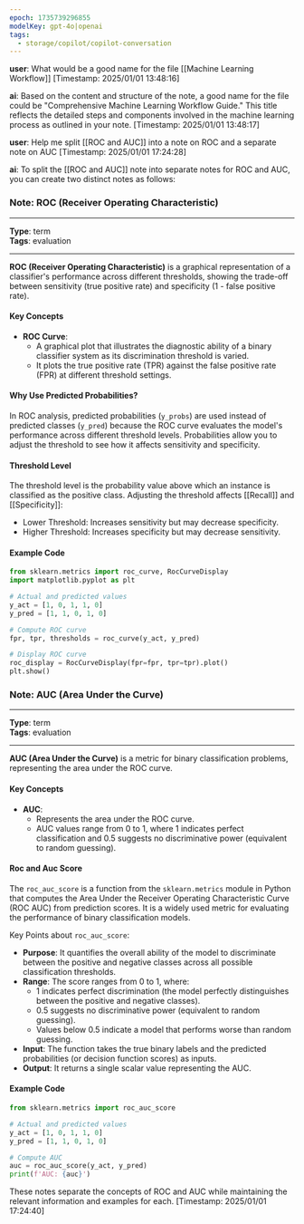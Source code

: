 ```yaml
---
epoch: 1735739296855
modelKey: gpt-4o|openai
tags:
  - storage/copilot/copilot-conversation
---
```


**user**: What would be a good name for the file [[Machine Learning Workflow]]
[Timestamp: 2025/01/01 13:48:16]

**ai**: Based on the content and structure of the note, a good name for the file could be "Comprehensive Machine Learning Workflow Guide." This title reflects the detailed steps and components involved in the machine learning process as outlined in your note.
[Timestamp: 2025/01/01 13:48:17]

**user**: Help me split [[ROC and AUC]] into a note on ROC and a separate note on AUC
[Timestamp: 2025/01/01 17:24:28]

**ai**: To split the [[ROC and AUC]] note into separate notes for ROC and AUC, you can create two distinct notes as follows:

### Note: ROC (Receiver Operating Characteristic)

---

**Type**: term  
**Tags**: evaluation

---

**ROC (Receiver Operating Characteristic)** is a graphical representation of a classifier's performance across different thresholds, showing the trade-off between sensitivity (true positive rate) and specificity (1 - false positive rate).

#### Key Concepts

- **ROC Curve**: 
  - A graphical plot that illustrates the diagnostic ability of a binary classifier system as its discrimination threshold is varied.
  - It plots the true positive rate (TPR) against the false positive rate (FPR) at different threshold settings.

#### Why Use Predicted Probabilities?

In ROC analysis, predicted probabilities (`y_probs`) are used instead of predicted classes (`y_pred`) because the ROC curve evaluates the model's performance across different threshold levels. Probabilities allow you to adjust the threshold to see how it affects sensitivity and specificity.

#### Threshold Level

The threshold level is the probability value above which an instance is classified as the positive class. Adjusting the threshold affects [[Recall]] and [[Specificity]]:
  - Lower Threshold: Increases sensitivity but may decrease specificity.
  - Higher Threshold: Increases specificity but may decrease sensitivity.

#### Example Code

```python
from sklearn.metrics import roc_curve, RocCurveDisplay
import matplotlib.pyplot as plt

# Actual and predicted values
y_act = [1, 0, 1, 1, 0]
y_pred = [1, 1, 0, 1, 0]

# Compute ROC curve
fpr, tpr, thresholds = roc_curve(y_act, y_pred)

# Display ROC curve
roc_display = RocCurveDisplay(fpr=fpr, tpr=tpr).plot()
plt.show()
```

### Note: AUC (Area Under the Curve)

---

**Type**: term  
**Tags**: evaluation

---

**AUC (Area Under the Curve)** is a metric for binary classification problems, representing the area under the ROC curve.

#### Key Concepts

- **AUC**:
  - Represents the area under the ROC curve.
  - AUC values range from 0 to 1, where 1 indicates perfect classification and 0.5 suggests no discriminative power (equivalent to random guessing).

#### Roc and Auc Score

The `roc_auc_score` is a function from the `sklearn.metrics` module in Python that computes the Area Under the Receiver Operating Characteristic Curve (ROC AUC) from prediction scores. It is a widely used metric for evaluating the performance of binary classification models.

Key Points about `roc_auc_score`:
- **Purpose**: It quantifies the overall ability of the model to discriminate between the positive and negative classes across all possible classification thresholds.
- **Range**: The score ranges from 0 to 1, where:
  - 1 indicates perfect discrimination (the model perfectly distinguishes between the positive and negative classes).
  - 0.5 suggests no discriminative power (equivalent to random guessing).
  - Values below 0.5 indicate a model that performs worse than random guessing.
- **Input**: The function takes the true binary labels and the predicted probabilities (or decision function scores) as inputs.
- **Output**: It returns a single scalar value representing the AUC.

#### Example Code

```python
from sklearn.metrics import roc_auc_score

# Actual and predicted values
y_act = [1, 0, 1, 1, 0]
y_pred = [1, 1, 0, 1, 0]

# Compute AUC
auc = roc_auc_score(y_act, y_pred)
print(f'AUC: {auc}')
```

These notes separate the concepts of ROC and AUC while maintaining the relevant information and examples for each.
[Timestamp: 2025/01/01 17:24:40]